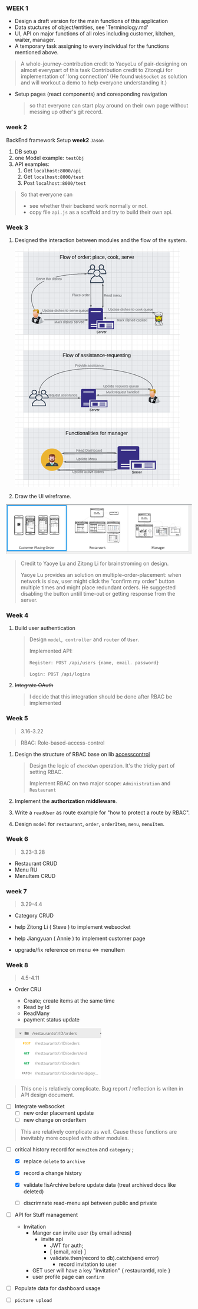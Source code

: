 ### WEEK 1
- Design a draft version for the main functions of this application
- Data stuctures of object/entities, see 'Terminology.md'
- UI, API on major functions of all roles including customer, kitchen, waiter, manager.
- A temporary task assigning to every individual for the functions mentioned above.
> A whole-journey-contribution credit to YaoyeLu of pair-designing on almost everypart of this task
> Contribution credit to ZitongLi for implementation of 'long connection' (He found `WebSocket` as solution and will workout a demo to help everyone understanding it.)

- Setup pages (react components) and coresponding navigation 

    >   so that everyone can start play around on their own page without messing up other's git record.

### week 2

BackEnd framework Setup **week2** `Jason`

1.  DB setup
2.  one Model example: `testObj`
3.  API examples:
    1.  Get  `localhost:8000/api`
    2.  Get `localhost:8000/test`
    3.  Post `localhost:8000/test`

>   So that everyone can 
>
>   -   see whether their backend work normally or not. 
>   -   copy file `api.js` as a scaffold and try to build their own api.



### Week 3

1.  Designed the interaction between modules and the flow of the system.

    ![image-20200305130408158](YingjieZheng.assets/image-20200305130408158.png)

2.  Draw the UI wireframe.

![image-20200305120641892](YingjieZheng.assets/image-20200305120641892.png)

>   Credit to Yaoye Lu and Zitong Li for brainstroming on design.
>
>   Yaoye Lu provides an solution on multiple-order-placement: when network is slow, user might click the "confirm my order" button multiple times and might place redundant orders. He suggested disabling the button untill time-out or getting response from the server.



### Week 4

1.  Build user authentication

    >   Design `model`,` controller` and `router` of `User`.
    >
    >   Implemented API:
    >
    >   `Register: POST /api/users {name, email. password}`
    >
    >   `Login: POST /api/logins`

2.  ~~Integrate OAuth~~

    >   I decide that this integration should be done after RBAC be implemented



### Week 5

>   3.16-3.22

>   RBAC: Role-based-access-control

1.  Design the structure of RBAC base on lib [accesscontrol](https://github.com/onury/accesscontrol)

    >   Design the logic of `checkOwn` operation. It's the tricky part of setting RBAC.
    >
    >   Implement RBAC on two major scope: `Administration` and `Restaurant`

2.  Implement the **authorization middleware**.

3.  Write a `readUser` as route example for "how to protect a route by RBAC".

3.  Design `model` for  `restaurant`, `order`, `orderItem`, `menu`, `menuItem`.



### Week 6

>   3.23-3.28

-   Restaurant CRUD
-   Menu RU
-   MenuItem CRUD

### week 7

>   3.29-4.4

-   Category CRUD

-   help Zitong Li ( Steve ) to implement websocket 

-   help Jiangyuan ( Annie ) to implement customer page

-   upgrade/fix reference on menu <=> menuItem 

    

### Week 8

>   4.5-4.11

-   Order CRU
    -   Create; create items at the same time
    -   Read by Id
    -   ReadMany 
    -   payment status update
    
    ![image-20200408091659071](YingjieZheng.assets/image-20200408091659071.png)

>   This one is relatively complicate. Bug report / reflection is writen in API design document.

*   [ ] Integrate websocket
    *   [ ] new order placement update
    *   [ ] new change on orderItem 

>   This are relatively complicate as well. Cause these functions are inevitably more coupled with other modules.

*   [ ] critical history record for `menuItem` and `category` ; 
    *   [x] replace `delete` to `archive`
    *   [x] record a change history
    *   [x] validate !isArchive before update data (treat archived docs like deleted)
    *   [ ] discrimnate read-menu api between public and private

    

*   [ ] API for Stuff management
    *   Invitation
        -   Manger can invite user (by email adress) 
            -   invite api
                -   JWT for auth;
                -   [ {email, role} ]
                -   validate.then(record to db).catch(send error)
                    -   record invitation to user
        -   GET user will have a key "invitation" { restaurantId, role }
        -   user profile page can `confirm`

*   [ ] Populate data for dashboard usage

*   [ ] `picture upload`

